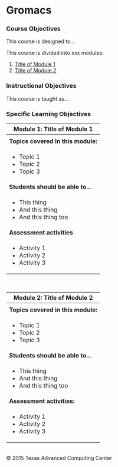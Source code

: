 # Gromacs

### Course Objectives

This course is designed to...

This course is divided into xxx modules:

 1. [Title of Module 1](#mod1)
 2. [Title of Module 2](#mod2)


### Instructional Objectives

This course is taught as...


### Specific Learning Objectives



| <a name="mod1"></a>Module 1: Title of Module 1 |
| --- |
| |
| **Topics covered in this module:** |
| <ul><li>Topic 1</li><li>Topic 2</li><li>Topic 3</li></ul> |
| **Students should be able to...** |
| <ul><li>This thing</li><li>And this thing</li><li>And this thing too</li></ul> |
| **Assessment activities** |
| <ul><li>Activity 1</li><li>Activity 2</li><li>Activity 3</li></ul> |

<br>

| <a name="mod2"></a>Module 2: Title of Module 2 |
| --- |
| |
| **Topics covered in this module:** |
| <ul><li>Topic 1</li><li>Topic 2</li><li>Topic 3</li></ul> |
| **Students should be able to...** |
| <ul><li>This thing</li><li>And this thing</li><li>And this thing too</li></ul> |
| **Assessment activities:** |
| <ul><li>Activity 1</li><li>Activity 2</li><li>Activity 3</li></ul> |


<br>
&copy; 2015 Texas Advanced Computing Center





